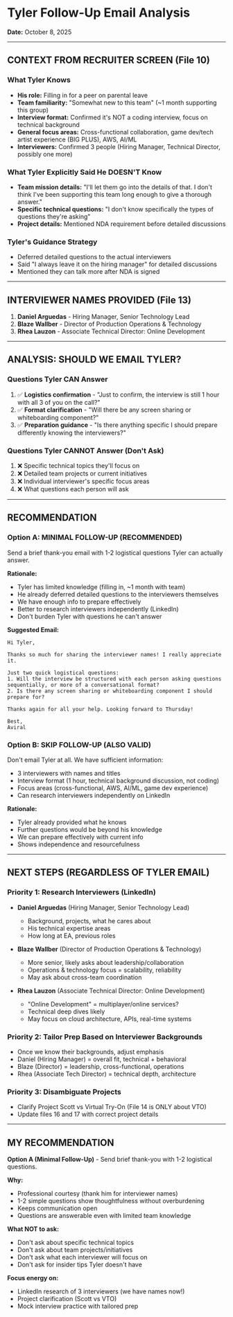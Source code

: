 # Tyler Follow-Up Email Analysis
**Date:** October 8, 2025

---

## CONTEXT FROM RECRUITER SCREEN (File 10)

### What Tyler Knows
- **His role:** Filling in for a peer on parental leave
- **Team familiarity:** "Somewhat new to this team" (~1 month supporting this group)
- **Interview format:** Confirmed it's NOT a coding interview, focus on technical background
- **General focus areas:** Cross-functional collaboration, game dev/tech artist experience (BIG PLUS), AWS, AI/ML
- **Interviewers:** Confirmed 3 people (Hiring Manager, Technical Director, possibly one more)

### What Tyler Explicitly Said He DOESN'T Know
- **Team mission details:** "I'll let them go into the details of that. I don't think I've been supporting this team long enough to give a thorough answer."
- **Specific technical questions:** "I don't know specifically the types of questions they're asking"
- **Project details:** Mentioned NDA requirement before detailed discussions

### Tyler's Guidance Strategy
- Deferred detailed questions to the actual interviewers
- Said "I always leave it on the hiring manager" for detailed discussions
- Mentioned they can talk more after NDA is signed

---

## INTERVIEWER NAMES PROVIDED (File 13)

1. **Daniel Arguedas** - Hiring Manager, Senior Technology Lead
2. **Blaze Wallber** - Director of Production Operations & Technology
3. **Rhea Lauzon** - Associate Technical Director: Online Development

---

## ANALYSIS: SHOULD WE EMAIL TYLER?

### Questions Tyler CAN Answer
1. ✅ **Logistics confirmation** - "Just to confirm, the interview is still 1 hour with all 3 of you on the call?"
2. ✅ **Format clarification** - "Will there be any screen sharing or whiteboarding component?"
3. ✅ **Preparation guidance** - "Is there anything specific I should prepare differently knowing the interviewers?"

### Questions Tyler CANNOT Answer (Don't Ask)
1. ❌ Specific technical topics they'll focus on
2. ❌ Detailed team projects or current initiatives
3. ❌ Individual interviewer's specific focus areas
4. ❌ What questions each person will ask

---

## RECOMMENDATION

### Option A: MINIMAL FOLLOW-UP (RECOMMENDED)
Send a brief thank-you email with 1-2 logistical questions Tyler can actually answer.

**Rationale:**
- Tyler has limited knowledge (filling in, ~1 month with team)
- He already deferred detailed questions to the interviewers themselves
- We have enough info to prepare effectively
- Better to research interviewers independently (LinkedIn)
- Don't burden Tyler with questions he can't answer

**Suggested Email:**
```
Hi Tyler,

Thanks so much for sharing the interviewer names! I really appreciate it.

Just two quick logistical questions:
1. Will the interview be structured with each person asking questions sequentially, or more of a conversational format?
2. Is there any screen sharing or whiteboarding component I should prepare for?

Thanks again for all your help. Looking forward to Thursday!

Best,
Aviral
```

### Option B: SKIP FOLLOW-UP (ALSO VALID)
Don't email Tyler at all. We have sufficient information:
- 3 interviewers with names and titles
- Interview format (1 hour, technical background discussion, not coding)
- Focus areas (cross-functional, AWS, AI/ML, game dev experience)
- Can research interviewers independently on LinkedIn

**Rationale:**
- Tyler already provided what he knows
- Further questions would be beyond his knowledge
- We can prepare effectively with current info
- Shows independence and resourcefulness

---

## NEXT STEPS (REGARDLESS OF TYLER EMAIL)

### Priority 1: Research Interviewers (LinkedIn)
- **Daniel Arguedas** (Hiring Manager, Senior Technology Lead)
  - Background, projects, what he cares about
  - His technical expertise areas
  - How long at EA, previous roles
  
- **Blaze Wallber** (Director of Production Operations & Technology)
  - More senior, likely asks about leadership/collaboration
  - Operations & technology focus = scalability, reliability
  - May ask about cross-team coordination
  
- **Rhea Lauzon** (Associate Technical Director: Online Development)
  - "Online Development" = multiplayer/online services?
  - Technical deep dives likely
  - May focus on cloud architecture, APIs, real-time systems

### Priority 2: Tailor Prep Based on Interviewer Backgrounds
- Once we know their backgrounds, adjust emphasis
- Daniel (Hiring Manager) = overall fit, technical + behavioral
- Blaze (Director) = leadership, cross-functional, operations
- Rhea (Associate Tech Director) = technical depth, architecture

### Priority 3: Disambiguate Projects
- Clarify Project Scott vs Virtual Try-On (File 14 is ONLY about VTO)
- Update files 16 and 17 with correct project details

---

## MY RECOMMENDATION

**Option A (Minimal Follow-Up)** - Send brief thank-you with 1-2 logistical questions.

**Why:**
- Professional courtesy (thank him for interviewer names)
- 1-2 simple questions show thoughtfulness without overburdening
- Keeps communication open
- Questions are answerable even with limited team knowledge

**What NOT to ask:**
- Don't ask about specific technical topics
- Don't ask about team projects/initiatives
- Don't ask what each interviewer will focus on
- Don't ask for insider tips Tyler doesn't have

**Focus energy on:**
- LinkedIn research of 3 interviewers (we have names now!)
- Project clarification (Scott vs VTO)
- Mock interview practice with tailored prep

